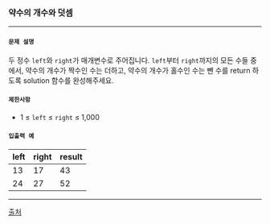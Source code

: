 ### 약수의 개수와 덧셈

***

#### `문제 설명`

두 정수 `left`와 `right`가 매개변수로 주어집니다. `left`부터 `right`까지의 모든 수들 중에서, 약수의 개수가 짝수인 수는 더하고, 약수의 개수가 홀수인 수는 뺀 수를 return 하도록 solution 함수를 완성해주세요.



#### `제한사항`

- 1 ≤ `left` ≤ `right` ≤ 1,000



#### `입출력 예`

| left | right | result |
| ---- | ----- | ------ |
| 13   | 17    | 43     |
| 24   | 27    | 52     |

***

[출처](https://programmers.co.kr/learn/courses/30/lessons/77884)